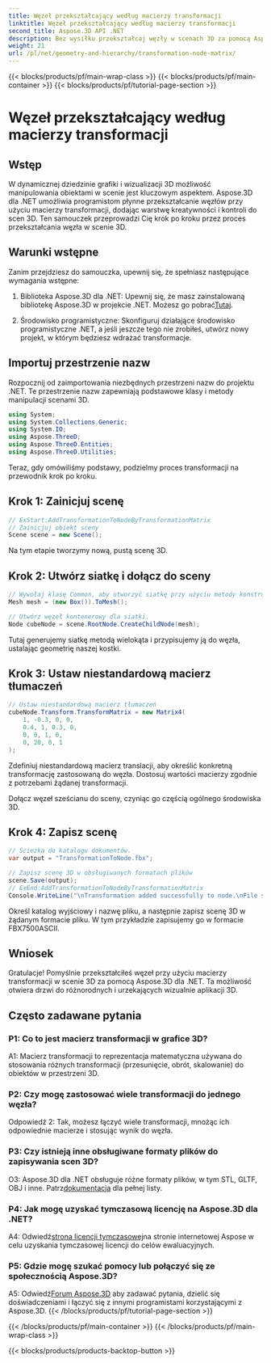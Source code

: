 ```yaml
---
title: Węzeł przekształcający według macierzy transformacji
linktitle: Węzeł przekształcający według macierzy transformacji
second_title: Aspose.3D API .NET
description: Bez wysiłku przekształcaj węzły w scenach 3D za pomocą Aspose.3D dla .NET. Dowiedz się, jak krok po kroku przekształcać węzły, korzystając z samouczka.
weight: 21
url: /pl/net/geometry-and-hierarchy/transformation-node-matrix/
---
```


{{< blocks/products/pf/main-wrap-class >}}
{{< blocks/products/pf/main-container >}}
{{< blocks/products/pf/tutorial-page-section >}}

# Węzeł przekształcający według macierzy transformacji

## Wstęp

W dynamicznej dziedzinie grafiki i wizualizacji 3D możliwość manipulowania obiektami w scenie jest kluczowym aspektem. Aspose.3D dla .NET umożliwia programistom płynne przekształcanie węzłów przy użyciu macierzy transformacji, dodając warstwę kreatywności i kontroli do scen 3D. Ten samouczek przeprowadzi Cię krok po kroku przez proces przekształcania węzła w scenie 3D.

## Warunki wstępne

Zanim przejdziesz do samouczka, upewnij się, że spełniasz następujące wymagania wstępne:

1.  Biblioteka Aspose.3D dla .NET: Upewnij się, że masz zainstalowaną bibliotekę Aspose.3D w projekcie .NET. Możesz go pobrać[Tutaj](https://releases.aspose.com/3d/net/).

2. Środowisko programistyczne: Skonfiguruj działające środowisko programistyczne .NET, a jeśli jeszcze tego nie zrobiłeś, utwórz nowy projekt, w którym będziesz wdrażać transformacje.

## Importuj przestrzenie nazw

Rozpocznij od zaimportowania niezbędnych przestrzeni nazw do projektu .NET. Te przestrzenie nazw zapewniają podstawowe klasy i metody manipulacji scenami 3D.

```csharp
using System;
using System.Collections.Generic;
using System.IO;
using Aspose.ThreeD;
using Aspose.ThreeD.Entities;
using Aspose.ThreeD.Utilities;
```

Teraz, gdy omówiliśmy podstawy, podzielmy proces transformacji na przewodnik krok po kroku.

## Krok 1: Zainicjuj scenę

```csharp
// ExStart:AddTransformationToNodeByTransformationMatrix
// Zainicjuj obiekt sceny
Scene scene = new Scene();

```

Na tym etapie tworzymy nową, pustą scenę 3D.

## Krok 2: Utwórz siatkę i dołącz do sceny

```csharp
// Wywołaj klasę Common, aby utworzyć siatkę przy użyciu metody konstruktora wielokątów, aby ustawić instancję siatki
Mesh mesh = (new Box()).ToMesh();

// Utwórz węzeł kontenerowy dla siatki.
Node cubeNode = scene.RootNode.CreateChildNode(mesh);
```

Tutaj generujemy siatkę metodą wielokąta i przypisujemy ją do węzła, ustalając geometrię naszej kostki.

## Krok 3: Ustaw niestandardową macierz tłumaczeń

```csharp
// Ustaw niestandardową macierz tłumaczeń
cubeNode.Transform.TransformMatrix = new Matrix4(
    1, -0.3, 0, 0,
    0.4, 1, 0.3, 0,
    0, 0, 1, 0,
    0, 20, 0, 1
);        
```

Zdefiniuj niestandardową macierz translacji, aby określić konkretną transformację zastosowaną do węzła. Dostosuj wartości macierzy zgodnie z potrzebami żądanej transformacji.

Dołącz węzeł sześcianu do sceny, czyniąc go częścią ogólnego środowiska 3D.

## Krok 4: Zapisz scenę

```csharp
// Ścieżka do katalogu dokumentów.
var output = "TransformationToNode.fbx";

// Zapisz scenę 3D w obsługiwanych formatach plików
scene.Save(output);
// ExEnd:AddTransformationToNodeByTransformationMatrix
Console.WriteLine("\nTransformation added successfully to node.\nFile saved at " + output);
```

Określ katalog wyjściowy i nazwę pliku, a następnie zapisz scenę 3D w żądanym formacie pliku. W tym przykładzie zapisujemy go w formacie FBX7500ASCII.

## Wniosek

Gratulacje! Pomyślnie przekształciłeś węzeł przy użyciu macierzy transformacji w scenie 3D za pomocą Aspose.3D dla .NET. Ta możliwość otwiera drzwi do różnorodnych i urzekających wizualnie aplikacji 3D.

## Często zadawane pytania

### P1: Co to jest macierz transformacji w grafice 3D?

A1: Macierz transformacji to reprezentacja matematyczna używana do stosowania różnych transformacji (przesunięcie, obrót, skalowanie) do obiektów w przestrzeni 3D.

### P2: Czy mogę zastosować wiele transformacji do jednego węzła?

Odpowiedź 2: Tak, możesz łączyć wiele transformacji, mnożąc ich odpowiednie macierze i stosując wynik do węzła.

### P3: Czy istnieją inne obsługiwane formaty plików do zapisywania scen 3D?

 O3: Aspose.3D dla .NET obsługuje różne formaty plików, w tym STL, GLTF, OBJ i inne. Patrz[dokumentacja](https://reference.aspose.com/3d/net/) dla pełnej listy.

### P4: Jak mogę uzyskać tymczasową licencję na Aspose.3D dla .NET?

 A4: Odwiedź[strona licencji tymczasowej](https://purchase.aspose.com/temporary-license/)na stronie internetowej Aspose w celu uzyskania tymczasowej licencji do celów ewaluacyjnych.

### P5: Gdzie mogę szukać pomocy lub połączyć się ze społecznością Aspose.3D?

 A5: Odwiedź[Forum Aspose.3D](https://forum.aspose.com/c/3d/18) aby zadawać pytania, dzielić się doświadczeniami i łączyć się z innymi programistami korzystającymi z Aspose.3D.
{{< /blocks/products/pf/tutorial-page-section >}}

{{< /blocks/products/pf/main-container >}}
{{< /blocks/products/pf/main-wrap-class >}}

{{< blocks/products/products-backtop-button >}}
